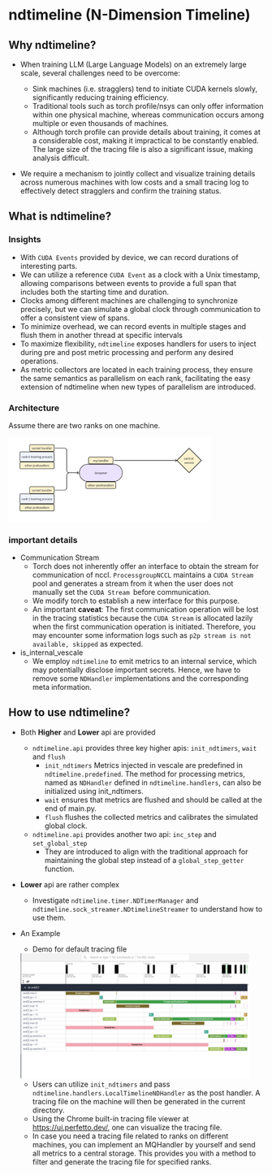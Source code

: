 # ndtimeline (N-Dimension Timeline)

## Why ndtimeline?

- When training LLM (Large Language Models) on an extremely large scale, several challenges need to be overcome:

    - Sink machines (i.e. stragglers) tend to initiate CUDA kernels slowly, significantly reducing training efficiency.
    - Traditional tools such as torch profile/nsys can only offer information within one physical machine, whereas communication occurs among multiple or even thousands of machines.
    - Although torch profile can provide details about training, it comes at a considerable cost, making it impractical to be constantly enabled. The large size of the tracing file is also a significant issue, making analysis difficult.

- We require a mechanism to jointly collect and visualize training details across numerous machines with low costs and a small tracing log to effectively detect stragglers and confirm the training status.

## What is ndtimeline?

### Insights
- With `CUDA Events` provided by device, we can record durations of interesting parts.
- We can utilize a reference `CUDA Event` as a clock with a Unix timestamp, allowing comparisons between events to provide a full span that includes both the starting time and duration.
- Clocks among different machines are challenging to synchronize precisely, but we can simulate a global clock through communication to offer a consistent view of spans.
- To minimize overhead, we can record events in multiple stages and flush them in another thread at specific intervals
- To maximize flexibility, `ndtimeline` exposes handlers for users to inject during pre and post metric processing and perform any desired operations.
- As metric collectors are located in each training process, they ensure the same semantics as parallelism on each rank, facilitating the easy extension of ndtimeline when new types of parallelism are introduced.

### Architecture
Assume there are two ranks on one machine.

<img src="../../docs/pictures/ndtimeline_arch.jpg" alt="NDtimeline" width="400"/>

### important details
  - Communication Stream
    - Torch does not inherently offer an interface to obtain the stream for communication of nccl. `ProcessgroupNCCL` maintains a `CUDA Stream` pool and generates a stream from it when the user does not manually set the `CUDA Stream `before communication.
    - We modify torch to establish a new interface for this purpose.
    - An important **caveat**: The first communication operation will be lost in the tracing statistics because the `CUDA Stream` is allocated lazily when the first communication operation is initiated. Therefore, you may encounter some information logs such as `p2p stream is not available, skipped` as expected.
  - is_internal_vescale
    - We employ `ndtimeline` to emit metrics to an internal service, which may potentially disclose important secrets. Hence, we have to remove some `NDHandler` implementations and the corresponding meta information.

## How to use ndtimeline?
- Both **Higher** and **Lower** api are provided
  - `ndtimeline.api` provides three key higher apis: `init_ndtimers`, `wait` and `flush`
    - `init_ndtimers` Metrics injected in vescale are predefined in `ndtimeline.predefined`. The method for processing metrics, named as `NDHandler` defined in `ndtimeline.handlers`, can also be initialized using init_ndtimers.
    - `wait` ensures that metrics are flushed and should be called at the end of main.py.
    - `flush` flushes the collected metrics and calibrates the simulated global clock.
  - `ndtimeline.api` provides another two api: `inc_step` and `set_global_step`
    - They are introduced to align with the traditional approach for maintaining the global step instead of a `global_step_getter` function.
- **Lower** api are rather complex
  - Investigate `ndtimeline.timer.NDTimerManager` and `ndtimeline.sock_streamer.NDtimelineStreamer` to understand how to use them.

- An Example

  - Demo for default tracing file

  <img src="../../docs/pictures/ndtimeline_trace.png" alt="NDtimeline_trace" width="450"/>

  - Users can utilize `init_ndtimers` and pass `ndtimeline.handlers.LocalTimelineNDHandler` as the post handler. A tracing file on the machine will then be generated in the current directory.
  - Using the Chrome built-in tracing file viewer at https://ui.perfetto.dev/, one can visualize the tracing file.
  - In case you need a tracing file related to ranks on different machines, you can implement an MQHandler by yourself and send all metrics to a central storage. This provides you with a method to filter and generate the tracing file for specified ranks.